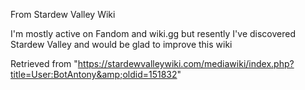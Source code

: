 From Stardew Valley Wiki

I'm mostly active on Fandom and wiki.gg but resently I've discovered Stardew Valley and would be glad to improve this wiki

Retrieved from "https://stardewvalleywiki.com/mediawiki/index.php?title=User:BotAntony&amp;oldid=151832"